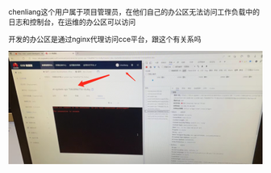 

chenliang这个用户属于项目管理员，在他们自己的办公区无法访问工作负载中的日志和控制台，在运维的办公区可以访问

开发的办公区是通过nginx代理访问cce平台，跟这个有关系吗





<img src="imgdir/image-20231113163700250.png" alt="image-20231113163700250" style="zoom:50%;" />





